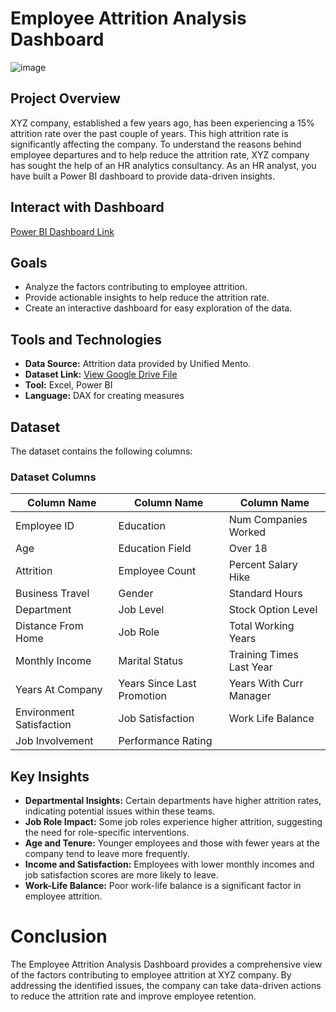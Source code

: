 # Employee Attrition Analysis Dashboard

![image](https://github.com/user-attachments/assets/5c7c87e6-b911-464e-bec8-cf661a91c040)

## Project Overview
XYZ company, established a few years ago, has been experiencing a 15% attrition rate over the past couple of years. This high attrition rate is significantly affecting the company. To understand the reasons behind employee departures and to help reduce the attrition rate, XYZ company has sought the help of an HR analytics consultancy. As an HR analyst, you have built a Power BI dashboard to provide data-driven insights.

## Interact with Dashboard
[Power BI Dashboard Link](https://app.powerbi.com/view?r=eyJrIjoiMDNmMmRjYzUtOWU5Yy00OWQ0LWFhYjItZTkxMzgxOTBiZWJjIiwidCI6IjI3ZjE2MzIxLTMzNzctNGI2Mi1iNjBjLWU5ZGEyMzg2NTVhNyJ9)

## Goals
- Analyze the factors contributing to employee attrition.
- Provide actionable insights to help reduce the attrition rate.
- Create an interactive dashboard for easy exploration of the data.

## Tools and Technologies
- **Data Source:** Attrition data provided by Unified Mento.
- **Dataset Link:** [View Google Drive File](https://drive.google.com/file/d/1xZ98oGm8FDK8uTu8yqsVjc2PrfGt7B6z/view)
- **Tool:** Excel, Power BI
- **Language:** DAX for creating measures

## Dataset
The dataset contains the following columns:
### Dataset Columns
| Column Name              | Column Name                | Column Name                 |
|--------------------------|----------------------------|-----------------------------|
| Employee ID              | Education                  | Num Companies Worked        |
| Age                      | Education Field            | Over 18                     |
| Attrition                | Employee Count             | Percent Salary Hike         |
| Business Travel          | Gender                     | Standard Hours              |
| Department               | Job Level                  | Stock Option Level          |
| Distance From Home       | Job Role                   | Total Working Years         |
| Monthly Income           | Marital Status             | Training Times Last Year    |
| Years At Company         | Years Since Last Promotion | Years With Curr Manager     |
| Environment Satisfaction | Job Satisfaction           | Work Life Balance           |
| Job Involvement          | Performance Rating         |                             |

## Key Insights
- **Departmental Insights:** Certain departments have higher attrition rates, indicating potential issues within these teams.
- **Job Role Impact:** Some job roles experience higher attrition, suggesting the need for role-specific interventions.
- **Age and Tenure:** Younger employees and those with fewer years at the company tend to leave more frequently.
- **Income and Satisfaction:** Employees with lower monthly incomes and job satisfaction scores are more likely to leave.
- **Work-Life Balance:** Poor work-life balance is a significant factor in employee attrition.

# Conclusion
The Employee Attrition Analysis Dashboard provides a comprehensive view of the factors contributing to employee attrition at XYZ company. By addressing the identified issues, the company can take data-driven actions to reduce the attrition rate and improve employee retention.
